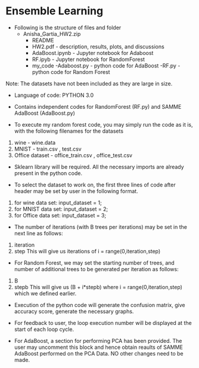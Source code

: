 # Ensemble Learning

- Following is the structure of files and folder
	- Anisha_Gartia_HW2.zip
		- README
		- HW2.pdf - description, results, plots, and discussions
		- AdaBoost.ipynb - Jupyter notebook for Adaboost
		- RF.ipyb - Jupyter notebook for RandomForest
		- my_code
			-Adaboost.py - python code for AdaBoost
			-RF.py - python code for Random Forest

Note: The datasets have not been included as they are large in size.

- Language of code: PYTHON 3.0

- Contains independent codes for RandomForest (RF.py) and SAMME AdaBoost (AdaBoost.py)

- To execute my random forest code, you may simply run the code as it is, with the following filenames for the datasets
1. wine - wine.data
2. MNIST - train.csv , test.csv
3. Office dataset - office_train.csv , office_test.csv

- Sklearn library will be required. All the necessary imports are already present in the python code.

- To select the dataset to work on, the first three lines of code after header may be set by user in the following format.
1. for wine data set:  input_dataset = 1;
2. for MNIST data set:  input_dataset = 2;
3. for Office data set:  input_dataset = 3;

- The number of iterations (with B trees per iterations) may be set in the next line as follows:
1. iteration
2. step
This will give us iterations of i = range(0,iteration,step)

- For Random Forest, we may set the starting number of trees, and number of additional trees to be generated per iteration as follows:
1. B
2. stepb 
This will give us (B + i*stepb) where i = range(0,iteration,step) which we defined earlier.

- Execution of the python code will generate the confusion matrix, give accuracy score, generate the necessary graphs. 

- For feedback to user, the loop execution number will be displayed at the start of each loop cycle.

- For AdaBoost, a section for performing PCA has been provided. The user may uncomment this block and hence obtain reaults of SAMME AdaBoost performed on the PCA Data. NO other changes need to be made.
